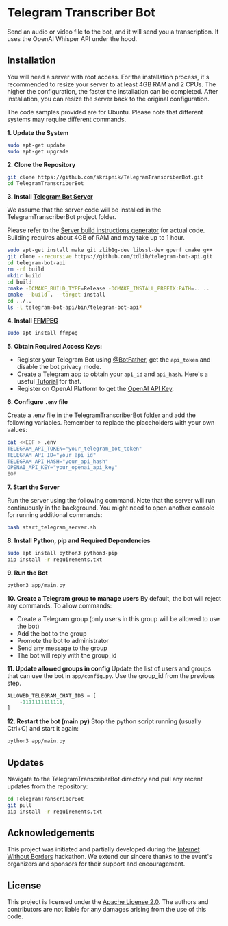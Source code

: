 # Telegram Transcriber Bot

Send an audio or video file to the bot, and it will send you a transcription. It uses the OpenAI Whisper API under the
hood.

## Installation

You will need a server with root access. For the installation process, it's recommended to resize your server to at
least 4GB RAM and 2 CPUs. The higher the configuration, the faster the installation can be completed. After
installation, you can resize the server back to the original configuration.

The code samples provided are for Ubuntu. Please note that different systems may require different commands.

**1. Update the System**

```bash
sudo apt-get update
sudo apt-get upgrade
```

**2. Clone the Repository**

```bash
git clone https://github.com/skripnik/TelegramTranscriberBot.git
cd TelegramTranscriberBot
```

**3. Install [Telegram Bot Server](https://github.com/tdlib/telegram-bot-api)**

We assume that the server code will be installed in the TelegramTranscriberBot project folder.

Please refer to the [Server build instructions generator](https://tdlib.github.io/telegram-bot-api/build.html) for
actual code. Building requires about 4GB of RAM and may take up to 1 hour.

```bash
sudo apt-get install make git zlib1g-dev libssl-dev gperf cmake g++
git clone --recursive https://github.com/tdlib/telegram-bot-api.git
cd telegram-bot-api
rm -rf build
mkdir build
cd build
cmake -DCMAKE_BUILD_TYPE=Release -DCMAKE_INSTALL_PREFIX:PATH=.. ..
cmake --build . --target install
cd ../..
ls -l telegram-bot-api/bin/telegram-bot-api*
```

**4. Install [FFMPEG](https://www.ffmpeg.org/)**

```bash
sudo apt install ffmpeg
```

**5. Obtain Required Access Keys:**

- Register your Telegram Bot using [@BotFather](https://t.me/botfather), get the `api_token` and disable the bot privacy
  mode.
- Create a Telegram app to obtain your `api_id` and `api_hash`. Here's a
  useful [Tutorial](https://core.telegram.org/api/obtaining_api_id) for that.
- Register on OpenAI Platform to get
  the [OpenAI API Key](https://help.openai.com/en/articles/4936850-where-do-i-find-my-secret-api-key).

**6. Configure `.env` file**

Create a .env file in the TelegramTranscriberBot folder and add the following variables. Remember to replace the
placeholders with your own values:

```bash
cat <<EOF > .env
TELEGRAM_API_TOKEN="your_telegram_bot_token"
TELEGRAM_API_ID="your_api_id"
TELEGRAM_API_HASH="your_api_hash"
OPENAI_API_KEY="your_openai_api_key"
EOF
```

**7. Start the Server**

Run the server using the following command. Note that the server will run continuously in the background. You might need
to open another console for running additional commands:

```bash
bash start_telegram_server.sh
```

**8. Install Python, pip and Required Dependencies**

```bash
sudo apt install python3 python3-pip
pip install -r requirements.txt
```

**9. Run the Bot**

```bash
python3 app/main.py
```

**10. Create a Telegram group to manage users**
By default, the bot will reject any commands. To allow commands:

- Create a Telegram group (only users in this group will be allowed to use the bot)
- Add the bot to the group
- Promote the bot to administrator
- Send any message to the group
- The bot will reply with the group_id

**11. Update allowed groups in config**
Update the list of users and groups that can use the bot in `app/config.py`. Use the group_id from the previous step.

```python 
ALLOWED_TELEGRAM_CHAT_IDS = [
    -1111111111111,
]
```

**12. Restart the bot (main.py)**
Stop the python script running (usually Ctrl+C) and start it again:

```bash
python3 app/main.py
```

## Updates

Navigate to the TelegramTranscriberBot directory and pull any recent updates from the repository:

```bash
cd TelegramTranscriberBot
git pull
pip install -r requirements.txt
```

## Acknowledgements

This project was initiated and partially developed during the [Internet Without Borders](https://internetborders.net/)
hackathon. We extend our sincere thanks to the event's organizers and sponsors for their support and encouragement.

## License

This project is licensed under the [Apache License 2.0](https://www.apache.org/licenses/LICENSE-2.0). The authors and
contributors are not liable for any damages arising from the use of this code.